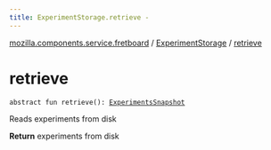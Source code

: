 ```yaml
---
title: ExperimentStorage.retrieve - 
---
```


[mozilla.components.service.fretboard](../index.html) / [ExperimentStorage](index.html) / [retrieve](./retrieve.html)

# retrieve

`abstract fun retrieve(): `[`ExperimentsSnapshot`](../-experiments-snapshot/index.html)

Reads experiments from disk

**Return**
experiments from disk

